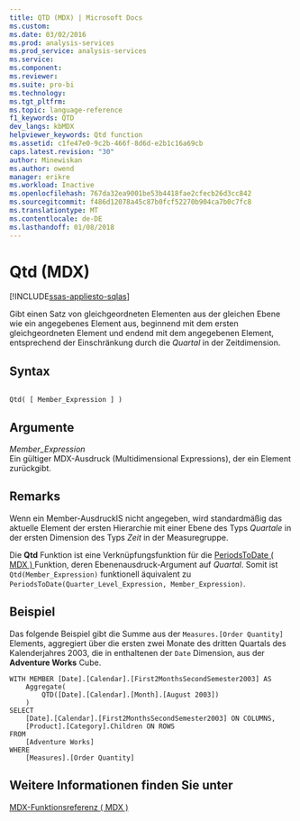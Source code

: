 ```yaml
---
title: QTD (MDX) | Microsoft Docs
ms.custom: 
ms.date: 03/02/2016
ms.prod: analysis-services
ms.prod_service: analysis-services
ms.service: 
ms.component: 
ms.reviewer: 
ms.suite: pro-bi
ms.technology: 
ms.tgt_pltfrm: 
ms.topic: language-reference
f1_keywords: QTD
dev_langs: kbMDX
helpviewer_keywords: Qtd function
ms.assetid: c1fe47e0-9c2b-466f-8d6d-e2b1c16a69cb
caps.latest.revision: "30"
author: Minewiskan
ms.author: owend
manager: erikre
ms.workload: Inactive
ms.openlocfilehash: 767da32ea9001be53b4418fae2cfecb26d3cc842
ms.sourcegitcommit: f486d12078a45c87b0fcf52270b904ca7b0c7fc8
ms.translationtype: MT
ms.contentlocale: de-DE
ms.lasthandoff: 01/08/2018
---
```

# <a name="qtd-mdx"></a>Qtd (MDX)
[!INCLUDE[ssas-appliesto-sqlas](../includes/ssas-appliesto-sqlas.md)]

  Gibt einen Satz von gleichgeordneten Elementen aus der gleichen Ebene wie ein angegebenes Element aus, beginnend mit dem ersten gleichgeordneten Element und endend mit dem angegebenen Element, entsprechend der Einschränkung durch die *Quartal* in der Zeitdimension.  
  
## <a name="syntax"></a>Syntax  
  
```  
  
Qtd( [ Member_Expression ] )  
```  
  
## <a name="arguments"></a>Argumente  
 *Member_Expression*  
 Ein gültiger MDX-Ausdruck (Multidimensional Expressions), der ein Element zurückgibt.  
  
## <a name="remarks"></a>Remarks  
 Wenn ein Member-AusdruckIS nicht angegeben, wird standardmäßig das aktuelle Element der ersten Hierarchie mit einer Ebene des Typs *Quartale* in der ersten Dimension des Typs *Zeit* in der Measuregruppe.  
  
 Die **Qtd** Funktion ist eine Verknüpfungsfunktion für die [PeriodsToDate &#40; MDX &#41; ](../mdx/periodstodate-mdx.md) Funktion, deren Ebenenausdruck-Argument auf *Quartal*. Somit ist `Qtd(Member_Expression)` funktionell äquivalent zu `PeriodsToDate(Quarter_Level_Expression, Member_Expression)`.  
  
## <a name="example"></a>Beispiel  
 Das folgende Beispiel gibt die Summe aus der `Measures.[Order Quantity]` Elements, aggregiert über die ersten zwei Monate des dritten Quartals des Kalenderjahres 2003, die in enthaltenen der `Date` Dimension, aus der **Adventure Works** Cube.  
  
```  
WITH MEMBER [Date].[Calendar].[First2MonthsSecondSemester2003] AS  
    Aggregate(  
        QTD([Date].[Calendar].[Month].[August 2003])  
    )  
SELECT   
    [Date].[Calendar].[First2MonthsSecondSemester2003] ON COLUMNS,  
    [Product].[Category].Children ON ROWS  
FROM  
    [Adventure Works]  
WHERE  
    [Measures].[Order Quantity]  
```  
  
## <a name="see-also"></a>Weitere Informationen finden Sie unter  
 [MDX-Funktionsreferenz &#40; MDX &#41;](../mdx/mdx-function-reference-mdx.md)  
  
  
